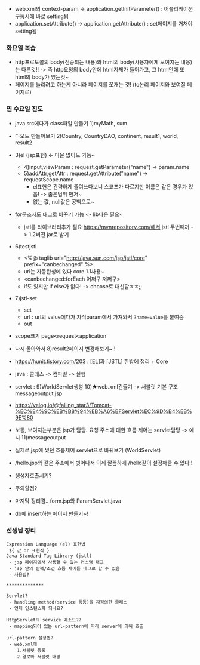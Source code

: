 - web.xml의 context-param -> application.getInitParameter() : 어플리케이션 구동시에 바로 setting됨
- application.setAttribute() -> application.getAttribute() : set페이지를 거쳐야 setting됨

### 화요일 복습
- http프로토콜의 body(전송되는 내용)와 html의 body(사용자에게 보여지는 내용)는 다른것!!
  -> 즉 http요청의 body안에 html자체가 들어가고, 그 html안에 또 html의 body가 있는것~
- 페이지를 늘리려고 하는게 아니라 페이지를 쪼개는 것! (to논리 페이지와 보여질 페이지로)

### 찐 수요일 진도
- java src에다가 class파일 만들기 1)myMath, sum
- 다오도 만들어보기 2)Country, CountryDAO, continent, result1, world, result2
- 3)el (jsp표현) <- 다운 없이도 가능~
  - 4)input,viewParam : request.getParameter("name") -> param.name
  - 5)addAttr,getAttr : request.getAttribute("name") -> requestScope.name
    - el표현은 간략하게 줄여쓰다보니 스코프가 다르지만 이름은 같은 경우가 있음! -> 좁은범위 먼저~
	- 없는 값, null값은 공백으로~
- for문조자도 태그로 바꾸기 가능 <- lib다운 필요~
  - jstl를 라이브러리추가 필요 https://mvnrepository.com/에서 jstl 두번째꺼 -> 1.2버전 jar로 받기
- 6)testjstl
  - <%@ taglib uri="http://java.sun.com/jsp/jstl/core" prefix="canbechanged" %>
  - uri는 자동완성에 있다 core 1.1사용~
  - <canbechanged:forEach 어쩌구 저쩌구>
  - if도 있지만 if else가 없다! -> choose로 대신함ㅎㅎ;;
- 7)jstl-set 
  - set
  - url : url의 value에다가 자식param에서 가져와서 `?name=value`를 붙여줌
  - out
- scope크기 page<request<application
- 다시 돌아와서 8)result2페이지 변경해보기~!!
- https://hunit.tistory.com/203 : [EL]과 [JSTL] 한방에 정리 + Core

- java : 클래스 -> 컴파일 -> 실행
- servlet : 9)WorldServlet생성 10)★web.xml건들기 -> 서블릿 기본 구조 messageoutput.jsp
- https://velog.io/@falling_star3/Tomcat-%EC%84%9C%EB%B8%94%EB%A6%BFServlet%EC%9D%B4%EB%9E%80
- 보통, 보여지는부분은 jsp가 담당. 요청 주소에 대한 흐름 제어는 servlet담당 -> 예시 11)messageoutput

- 실제로 jsp에 썼던 흐름제어 servlet으로 바꿔보기 (WorldServlet) 
- /hello.jsp와 같은 주소에서 벗어나서 이제 깔끔하게 /hello같이 설정해줄 수 있다!!
- 생성자호출시기? 
- 주의할점?

- 마지막 정리겸.. form.jsp와 ParamServlet.java
- db에 insert하는 페이지 만들기~!
### 선생님 정리
	Expression Language (el) 표현법
	 ${ 값 or 표현식 }
	Java Standard Tag Library (jstl)
	 - jsp 페이지에서 사용할 수 있는 커스텀 태그
	 - jsp 안의 반복/조건 흐름 제어를 태그로 할 수 있음
	 - 사용법?
	
	**************
	
	Servlet?
	 - handling method(service 등등)을 재정의한 클래스
	 - 언제 인스턴스화 되나요?
	 
	HttpServlet의 service 메소드??
	 - mapping되어 있는 url-pattern에 따라 server에 의해 호출

	url-pattern 설정법?
	 - web.xml에
	 	1.서블릿 등록
	 	2.경로와 서블릿 매핑
